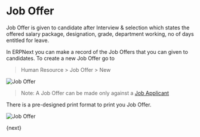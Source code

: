 # Job Offer

Job Offer is given to candidate after Interview & selection which states the offered salary package, 
designation, grade, department working, no of days entitled for leave.

In ERPNext you can make a record of the Job Offers that you can given to candidates. To create a new Job Offer go to 

> Human Resource > Job Offer > New

<img class="screenshot" alt="Job Offer" src="{{docs_base_url}}/assets/img/human-resources/job-offer.png">

> Note: A Job Offer can be made only against a [Job Applicant](/docs/user/manual/en/human-resources/job-applicant.html)

There is a pre-designed print format to print you Job Offer.

<img class="screenshot" alt="Job Offer" src="{{docs_base_url}}/assets/img/human-resources/job-offer-print.png">

{next}